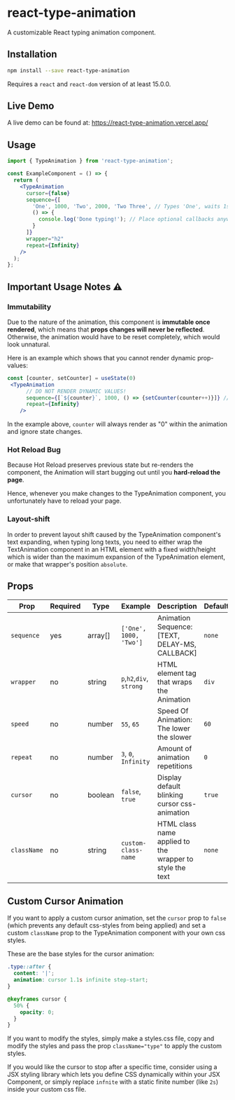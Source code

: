 # react-type-animation

A customizable React typing animation component.

## Installation

```bash
npm install --save react-type-animation
```

Requires a `react` and `react-dom` version of at least 15.0.0.

## Live Demo

A live demo can be found at: https://react-type-animation.vercel.app/

## Usage

```jsx
import { TypeAnimation } from 'react-type-animation';

const ExampleComponent = () => {
  return (
    <TypeAnimation
      cursor={false}
      sequence={[
        'One', 1000, 'Two', 2000, 'Two Three', // Types 'One', waits 1s, Deletes 'One' and types 'Two', waits 2s, writes 'Three' without deleiting 'Two'
        () => {                               
          console.log('Done typing!'); // Place optional callbacks anywhere in the array 
        }
      ]}
      wrapper="h2"
      repeat={Infinity}
    />
  );
};
```

## Important Usage Notes ⚠

### Immutability

Due to the nature of the animation, this component is **immutable once rendered**, which means that **props changes will never be reflected**. Otherwise, the animation would have to be reset completely, which would look unnatural.

Here is an example which shows that you cannot render dynamic prop-values:

```jsx
const [counter, setCounter] = useState(0)
 <TypeAnimation
      // DO NOT RENDER DYNAMIC VALUES!
      sequence={[`${counter}`, 1000, () => {setCounter(counter++)}]} // ANIMATION WILL ALWAYS RENDER 0!
      repeat={Infinity}
    />
```

In the example above, `counter` will always render as "0" within the animation and ignore state changes.

### Hot Reload Bug

Because Hot Reload preserves previous state but re-renders the component, the Animation will start bugging out until you **hard-reload the page**.

Hence, whenever you make changes to the TypeAnimation component, you unfortunately have to reload your page.

### Layout-shift

In order to prevent layout shift caused by the TypeAnimation component's text expanding, when typing long texts, you need to either wrap the TextAnimation component in an HTML element with a fixed width/height which is wider than the maximum expansion of the TypeAnimation element, or make that wrapper's position `absolute`.

## Props

| Prop        | Required | Type    | Example                  | Description                                              | Default |
| ----------- | -------- | ------- | ------------------------ | -------------------------------------------------------- | ------- |
| `sequence`  | yes      | array[] | `['One', 1000, 'Two']`   | Animation Sequence: [TEXT, DELAY-MS, CALLBACK]           | `none`  |
| `wrapper`   | no       | string  | `p`,`h2`,`div`, `strong` | HTML element tag that wraps the Animation                | `div`   |
| `speed`     | no       | number  | `55`, `65`               | Speed Of Animation: The lower the slower                 | `60`    |
| `repeat`    | no       | number  | `3`, `0`, `Infinity`     | Amount of animation repetitions                          | `0`     |
| `cursor`    | no       | boolean | `false`, `true`          | Display default blinking cursor css-animation            | `true`  |
| `className` | no       | string  | `custom-class-name`      | HTML class name applied to the wrapper to style the text | `none`  |

## Custom Cursor Animation

If you want to apply a custom cursor animation, set the `cursor` prop to `false` (which prevents any default css-styles from being applied) and set a custom `className` prop to the TypeAnimation component with your own css styles.

These are the base styles for the cursor animation:

```css
.type::after {
  content: '|';
  animation: cursor 1.1s infinite step-start;
}

@keyframes cursor {
  50% {
    opacity: 0;
  }
}
```

If you want to modify the styles, simply make a styles.css file, copy and modify the styles and pass the prop `className="type"` to apply the custom styles.

If you would like the cursor to stop after a specific time, consider using a JSX styling library which lets you define CSS dynamically within your JSX Component, or simply replace `infnite` with a static finite number (like `2s`) inside your custom css file.

